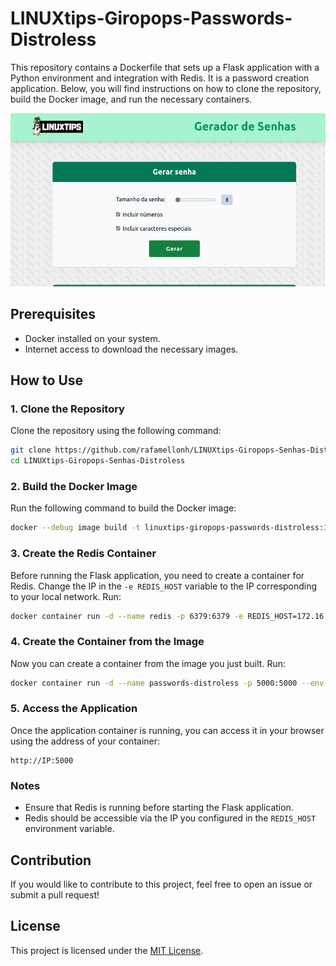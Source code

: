 
# LINUXtips-Giropops-Passwords-Distroless

This repository contains a Dockerfile that sets up a Flask application with a Python environment and integration with Redis. It is a password creation application. Below, you will find instructions on how to clone the repository, build the Docker image, and run the necessary containers.


![](/static/passwords.png)


## Prerequisites

- Docker installed on your system.
- Internet access to download the necessary images.

## How to Use

### 1. Clone the Repository

Clone the repository using the following command:

```bash
git clone https://github.com/rafamellonh/LINUXtips-Giropops-Senhas-Distroless.git
cd LINUXtips-Giropops-Senhas-Distroless
```

### 2. Build the Docker Image

Run the following command to build the Docker image:

```bash
docker --debug image build -t linuxtips-giropops-passwords-distroless:1.0 .
```

### 3. Create the Redis Container

Before running the Flask application, you need to create a container for Redis. Change the IP in the `-e REDIS_HOST` variable to the IP corresponding to your local network. Run:

```bash
docker container run -d --name redis -p 6379:6379 -e REDIS_HOST=172.16.0.10 redis
```

### 4. Create the Container from the Image

Now you can create a container from the image you just built. Run:

```bash
docker container run -d --name passwords-distroless -p 5000:5000 --env REDIS_HOST=172.16.0.10 linuxtips-giropops-passwords-distroless:1.0
```

### 5. Access the Application

Once the application container is running, you can access it in your browser using the address of your container:

```
http://IP:5000
```

### Notes

- Ensure that Redis is running before starting the Flask application.
- Redis should be accessible via the IP you configured in the `REDIS_HOST` environment variable.

## Contribution

If you would like to contribute to this project, feel free to open an issue or submit a pull request!

## License

This project is licensed under the [MIT License](LICENSE).